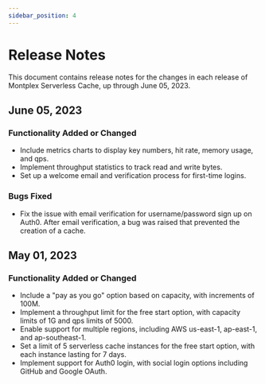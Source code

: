```yaml
---
sidebar_position: 4
---
```


# Release Notes

This document contains release notes for the changes in each release of Montplex Serverless Cache, up through June 05, 2023.

## June 05, 2023

### Functionality Added or Changed

- Include metrics charts to display key numbers, hit rate, memory usage, and qps.
- Implement throughput statistics to track read and write bytes.
- Set up a welcome email and verification process for first-time logins.

### Bugs Fixed

- Fix the issue with email verification for username/password sign up on Auth0. After email verification, a bug was raised that prevented the creation of a cache.

## May 01, 2023

### Functionality Added or Changed

- Include a "pay as you go" option based on capacity, with increments of 100M.
- Implement a throughput limit for the free start option, with capacity limits of 1G and qps limits of 5000.
- Enable support for multiple regions, including AWS us-east-1, ap-east-1, and ap-southeast-1.
- Set a limit of 5 serverless cache instances for the free start option, with each instance lasting for 7 days.
- Implement support for Auth0 login, with social login options including GitHub and Google OAuth.